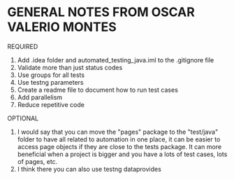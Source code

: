 # GENERAL NOTES FROM OSCAR VALERIO MONTES

REQUIRED
1. Add .idea folder and automated_testing_java.iml to the .gitignore file
2. Validate more than just status codes
3. Use groups for all tests 
4. Use testng parameters
5. Create a readme file to document how to run test cases
6. Add parallelism
7. Reduce repetitive code

OPTIONAL
1. I would say that you can move the "pages" package to the "test/java" folder to have all related to automation in one place, it can be easier to access page objects if they are close to the tests package. It can more beneficial when a project is bigger and you have a lots of test cases, lots of pages, etc.
2. I think there you can also use testng dataprovides
